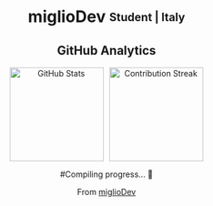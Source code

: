 <div align="center">

# miglioDev <sub><sup>Student | Italy</sup></sub>

## GitHub Analytics

<div style="display: flex; justify-content: center; gap: 10px;">
  <img src="https://github-readme-stats.vercel.app/api?username=miglioDev&show_icons=true&theme=dark&hide_border=true&bg_color=0D1117&hide_title=true&count_private=true" alt="GitHub Stats" height="165" />
  <img src="https://github-readme-streak-stats.herokuapp.com/?user=miglioDev&theme=dark&hide_border=true&background=0D1117" alt="Contribution Streak" height="165" />
</div>

#Compiling progress... 🧠

From [miglioDev](https://github.com/miglioDev)

</div>
